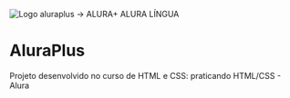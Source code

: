 ![Logo aluraplus -> ALURA+ ALURA LÍNGUA](https://user-images.githubusercontent.com/91226480/165999639-f5fc8333-0bd5-4c90-8628-33cd9b53d4ec.jpg)


# AluraPlus 
Projeto desenvolvido no curso de HTML e CSS: praticando HTML/CSS - Alura
